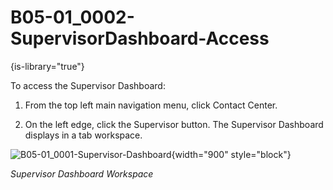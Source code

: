 # B05-01_0002-SupervisorDashboard-Access

{is-library="true"}

<snippet id="B05-01_0002-SupervisorDashboard-Access_snippet">



To access the Supervisor Dashboard:

1. From the top left main navigation menu, click Contact Center.

2. On the left edge, click the Supervisor button. The Supervisor Dashboard displays in a tab workspace.

![B05-01_0001-Supervisor-Dashboard](B05-01_0001-Supervisor-Dashboard.png){width="900" style="block"}

*Supervisor Dashboard Workspace*


</snippet>